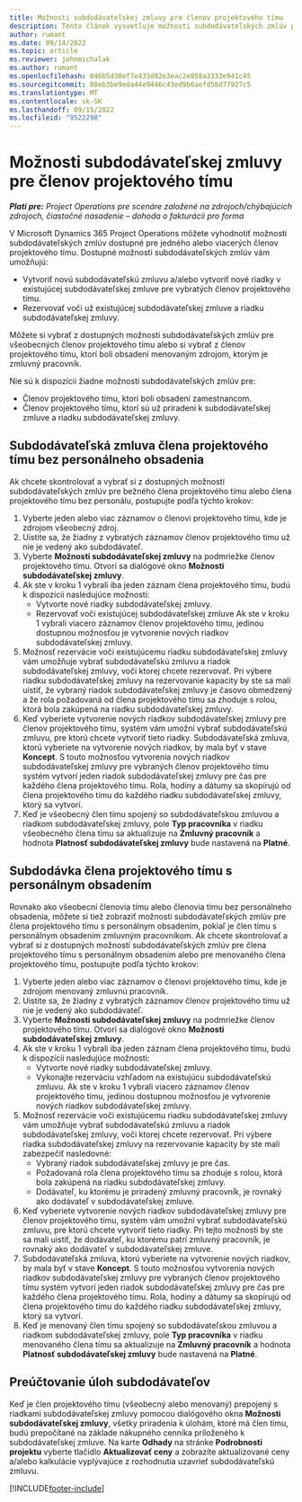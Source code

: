 ```yaml
---
title: Možnosti subdodávateľskej zmluvy pre členov projektového tímu
description: Tento článok vysvetľuje možnosti subdodávateľských zmlúv pre členov projektového tímu v Microsoft Dynamics 365 Project Operations.
author: rumant
ms.date: 09/14/2022
ms.topic: article
ms.reviewer: johnmichalak
ms.author: rumant
ms.openlocfilehash: 046b5d38ef7e433d02e3eac2e858a3333e941c45
ms.sourcegitcommit: 08eb3be9eda44e9446c43ed9b6aefd58d77927c5
ms.translationtype: MT
ms.contentlocale: sk-SK
ms.lasthandoff: 09/15/2022
ms.locfileid: "9522298"
---
```

# <a name="subcontracting-options-for-project-team-members"></a>Možnosti subdodávateľskej zmluvy pre členov projektového tímu

_**Platí pre:** Project Operations pre scenáre založené na zdrojoch/chýbajúcich zdrojoch, čiastočné nasadenie – dohoda o fakturácii pro forma_

V Microsoft Dynamics 365 Project Operations môžete vyhodnotiť možnosti subdodávateľských zmlúv dostupné pre jedného alebo viacerých členov projektového tímu. Dostupné možnosti subdodávateľských zmlúv vám umožňujú:

- Vytvoriť novú subdodávateľskú zmluvu a/alebo vytvoriť nové riadky v existujúcej subdodávateľskej zmluve pre vybratých členov projektového tímu. 
- Rezervovať voči už existujúcej subdodávateľskej zmluve a riadku subdodávateľskej zmluvy. 

Môžete si vybrať z dostupných možností subdodávateľských zmlúv pre všeobecných členov projektového tímu alebo si vybrať z členov projektového tímu, ktorí boli obsadení menovaným zdrojom, ktorým je zmluvný pracovník. 

Nie sú k dispozícii žiadne možnosti subdodávateľských zmlúv pre:

- Členov projektového tímu, ktorí boli obsadení zamestnancom. 
- Členov projektového tímu, ktorí sú už priradení k subdodávateľskej zmluve a riadku subdodávateľskej zmluvy. 

## <a name="subcontracting-an-unstaffed-project-team-member"></a>Subdodávateľská zmluva člena projektového tímu bez personálneho obsadenia

Ak chcete skontrolovať a vybrať si z dostupných možností subdodávateľských zmlúv pre bežného člena projektového tímu alebo člena projektového tímu bez personálu, postupujte podľa týchto krokov:

1. Vyberte jeden alebo viac záznamov o členovi projektového tímu, kde je zdrojom všeobecný zdroj.
2. Uistite sa, že žiadny z vybratých záznamov členov projektového tímu už nie je vedený ako subdodávateľ. 
3. Vyberte **Možnosti subdodávateľskej zmluvy** na podmriežke členov projektového tímu. Otvorí sa dialógové okno **Možnosti subdodávateľskej zmluvy**. 
4. Ak ste v kroku 1 vybrali iba jeden záznam člena projektového tímu, budú k dispozícii nasledujúce možnosti:
    - Vytvorte nové riadky subdodávateľskej zmluvy. 
    - Rezervovať voči existujúcej subdodávateľskej zmluve Ak ste v kroku 1 vybrali viacero záznamov členov projektového tímu, jedinou dostupnou možnosťou je vytvorenie nových riadkov subdodávateľskej zmluvy.
5. Možnosť rezervácie voči existujúcemu riadku subdodávateľskej zmluvy vám umožňuje vybrať subdodávateľskú zmluvu a riadok subdodávateľskej zmluvy, voči ktorej chcete rezervovať. Pri výbere riadku subdodávateľskej zmluvy na rezervovanie kapacity by ste sa mali uistiť, že vybraný riadok subdodávateľskej zmluvy je časovo obmedzený a že rola požadovaná od člena projektového tímu sa zhoduje s rolou, ktorá bola zakúpená na riadku subdodávateľskej zmluvy.
6. Keď vyberiete vytvorenie nových riadkov subdodávateľskej zmluvy pre členov projektového tímu, systém vám umožní vybrať subdodávateľskú zmluvu, pre ktorú chcete vytvoriť tieto riadky. Subdodávateľská zmluva, ktorú vyberiete na vytvorenie nových riadkov, by mala byť v stave **Koncept**. S touto možnosťou vytvorenia nových riadkov subdodávateľskej zmluvy pre vybraných členov projektového tímu systém vytvorí jeden riadok subdodávateľskej zmluvy pre čas pre každého člena projektového tímu. Rola, hodiny a dátumy sa skopírujú od člena projektového tímu do každého riadku subdodávateľskej zmluvy, ktorý sa vytvorí. 
7. Keď je všeobecný člen tímu spojený so subdodávateľskou zmluvou a riadkom subdodávateľskej zmluvy, pole **Typ pracovníka** v riadku všeobecného člena tímu sa aktualizuje na **Zmluvný pracovník** a hodnota **Platnosť subdodávateľskej zmluvy** bude nastavená na **Platné**.

## <a name="subcontracting-a-staffed-project-team-member"></a>Subdodávka člena projektového tímu s personálnym obsadením

Rovnako ako všeobecní členovia tímu alebo členovia tímu bez personálneho obsadenia, môžete si tiež zobraziť možnosti subdodávateľských zmlúv pre člena projektového tímu s personálnym obsadením, pokiaľ je člen tímu s personálnym obsadením zmluvným pracovníkom. Ak chcete skontrolovať a vybrať si z dostupných možností subdodávateľských zmlúv pre člena projektového tímu s personálnym obsadením alebo pre menovaného člena projektového tímu, postupujte podľa týchto krokov:

1. Vyberte jeden alebo viac záznamov o členovi projektového tímu, kde je zdrojom menovaný zmluvnú pracovník.
2. Uistite sa, že žiadny z vybratých záznamov členov projektového tímu už nie je vedený ako subdodávateľ. 
3. Vyberte **Možnosti subdodávateľskej zmluvy** na podmriežke členov projektového tímu. Otvorí sa dialógové okno **Možnosti subdodávateľskej zmluvy**. 
4. Ak ste v kroku 1 vybrali iba jeden záznam člena projektového tímu, budú k dispozícii nasledujúce možnosti:
      - Vytvorte nové riadky subdodávateľskej zmluvy.
      - Vykonajte rezerváciu vzhľadom na existujúcu subdodávateľskú zmluvu.
  Ak ste v kroku 1 vybrali viacero záznamov členov projektového tímu, jedinou dostupnou možnosťou je vytvorenie nových riadkov subdodávateľskej zmluvy.
5. Možnosť rezervácie voči existujúcemu riadku subdodávateľskej zmluvy vám umožňuje vybrať subdodávateľskú zmluvu a riadok subdodávateľskej zmluvy, voči ktorej chcete rezervovať. Pri výbere riadka subdodávateľskej zmluvy na rezervovanie kapacity by ste mali zabezpečiť nasledovné:
      - Vybraný riadok subdodávateľskej zmluvy je pre čas. 
      - Požadovaná rola člena projektového tímu sa zhoduje s rolou, ktorá bola zakúpená na riadku subdodávateľskej zmluvy. 
      - Dodávateľ, ku ktorému je priradený zmluvný pracovník, je rovnaký ako dodávateľ v subdodávateľskej zmluve.
6. Keď vyberiete vytvorenie nových riadkov subdodávateľskej zmluvy pre členov projektového tímu, systém vám umožní vybrať subdodávateľskú zmluvu, pre ktorú chcete vytvoriť tieto riadky. Pri tejto možnosti by ste sa mali uistiť, že dodávateľ, ku ktorému patrí zmluvný pracovník, je rovnaký ako dodávateľ v subdodávateľskej zmluve. 
7. Subdodávateľská zmluva, ktorú vyberiete na vytvorenie nových riadkov, by mala byť v stave **Koncept**. S touto možnosťou vytvorenia nových riadkov subdodávateľskej zmluvy pre vybraných členov projektového tímu systém vytvorí jeden riadok subdodávateľskej zmluvy pre čas pre každého člena projektového tímu. Rola, hodiny a dátumy sa skopírujú od člena projektového tímu do každého riadku subdodávateľskej zmluvy, ktorý sa vytvorí.  
8. Keď je menovaný člen tímu spojený so subdodávateľskou zmluvou a riadkom subdodávateľskej zmluvy, pole **Typ pracovníka** v riadku menovaného člena tímu sa aktualizuje na **Zmluvný pracovník** a hodnota **Platnosť subdodávateľskej zmluvy** bude nastavená na **Platné**.

## <a name="re-costing-subcontractor-assignments"></a>Preúčtovanie úloh subdodávateľov

Keď je člen projektového tímu (všeobecný alebo menovaný) prepojený s riadkami subdodávateľskej zmluvy pomocou dialógového okna **Možnosti subdodávateľskej zmluvy**, všetky priradenia k úlohám, ktoré má člen tímu, budú prepočítané na základe nákupného cenníka priloženého k subdodávateľskej zmluve. Na karte **Odhady** na stránke **Podrobnosti projektu** vyberte tlačidlo **Aktualizovať ceny** a zobrazíte aktualizované ceny a/alebo kalkulácie vyplývajúce z rozhodnutia uzavrieť subdodávateľskú zmluvu.

[!INCLUDE[footer-include](../../includes/footer-banner.md)]

